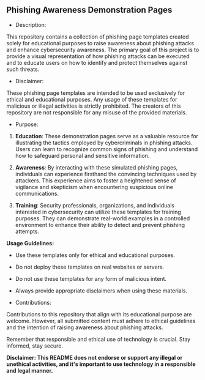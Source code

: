 <h2>Phishing Awareness Demonstration Pages</h2>

- Description: 

This repository contains a collection of phishing page templates created solely for educational purposes to raise awareness about phishing attacks and enhance cybersecurity awareness. The primary goal of this project is to provide a visual representation of how phishing attacks can be executed and to educate users on how to identify and protect themselves against such threats.

- Disclaimer:

These phishing page templates are intended to be used exclusively for ethical and educational purposes. Any usage of these templates for malicious or illegal activities is strictly prohibited. The creators of this repository are not responsible for any misuse of the provided materials.

- Purpose:

1. **Education**: These demonstration pages serve as a valuable resource for illustrating the tactics employed by cybercriminals in phishing attacks. Users can learn to recognize common signs of phishing and understand how to safeguard personal and sensitive information.

2. **Awareness**: By interacting with these simulated phishing pages, individuals can experience firsthand the convincing techniques used by attackers. This experience aims to foster a heightened sense of vigilance and skepticism when encountering suspicious online communications.

3. **Training**: Security professionals, organizations, and individuals interested in cybersecurity can utilize these templates for training purposes. They can demonstrate real-world examples in a controlled environment to enhance their ability to detect and prevent phishing attempts.

**Usage Guidelines:**

- Use these templates only for ethical and educational purposes.
- Do not deploy these templates on real websites or servers.
- Do not use these templates for any form of malicious intent.
- Always provide appropriate disclaimers when using these materials.

- Contributions:

Contributions to this repository that align with its educational purpose are welcome. However, all submitted content must adhere to ethical guidelines and the intention of raising awareness about phishing attacks.

Remember that responsible and ethical use of technology is crucial. Stay informed, stay secure.

**Disclaimer: This README does not endorse or support any illegal or unethical activities, and it's important to use technology in a responsible and legal manner.**